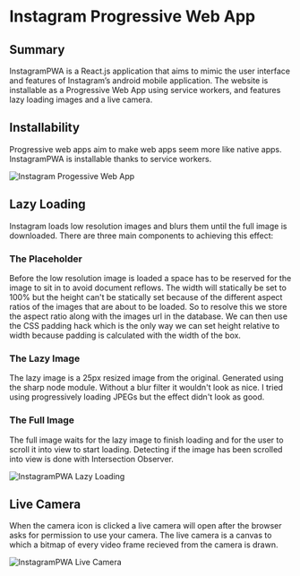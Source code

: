 # Instagram Progressive Web App

## Summary
InstagramPWA is a React.js application that aims to mimic the user interface and features of Instagram’s android mobile application. The website is installable as a Progressive Web App using service workers, and features lazy loading images and a live camera.

## Installability
Progressive web apps aim to make web apps seem more like native apps. InstagramPWA is installable thanks to service workers.

![Instagram Progessive Web App](/client/public/assets/Instagram-pwa.gif)

## Lazy Loading
Instagram loads low resolution images and blurs them until the full image is downloaded. There are three main components to achieving this effect:
### The Placeholder
Before the low resolution image is loaded a space has to be reserved for the image to sit in to avoid document reflows. The width will statically be set to 100% but the height can't be statically set because of the different aspect ratios of the images that are about to be loaded. So to resolve this we store the aspect ratio along with the images url in the database. We can then use the CSS padding hack which is the only way we can set height relative to width because padding is calculated with the width of the box.
### The Lazy Image
The lazy image is a 25px resized image from the original. Generated using the sharp node module. Without a blur filter it wouldn't look as nice. I tried using progressively loading JPEGs but the effect didn't look as good.
### The Full Image
The full image waits for the lazy image to finish loading and for the user to scroll it into view to start loading. Detecting if the image has been scrolled into view is done with Intersection Observer.

![InstagramPWA Lazy Loading](/client/public/assets/Instagram-lazy-loading.gif)

## Live Camera
When the camera icon is clicked a live camera will open after the browser asks for permission to use your camera. The live camera is a canvas to which a bitmap of every video frame recieved from the camera is drawn.

![InstagramPWA Live Camera](/client/public/assets/Instagram-live-camera.gif)